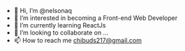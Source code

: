 - 👋 Hi, I’m @nelsonaq
- 👀 I’m interested in becoming a Front-end Web Developer
- 🌱 I’m currently learning ReactJs
- 💞️ I’m looking to collaborate on ...
- 📫 How to reach me chibuds217@gmail.com

<!---
nelsonaq/nelsonaq is a ✨ special ✨ repository because its `README.md` (this file) appears on your GitHub profile.
You can click the Preview link to take a look at your changes.
--->
